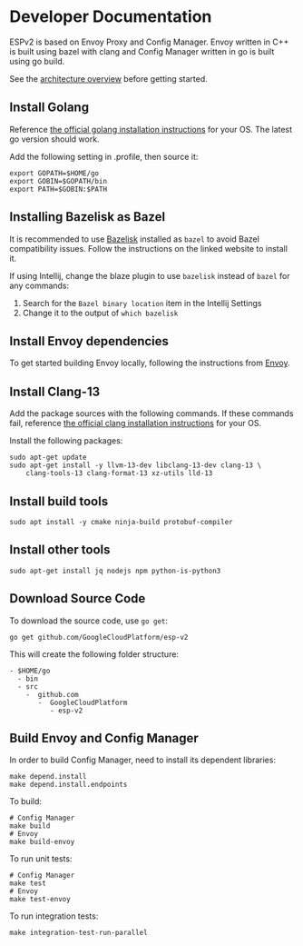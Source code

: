 # Developer Documentation

ESPv2 is based on Envoy Proxy and Config Manager. Envoy written in C++ is
built using bazel with clang and Config Manager written in go is built using go build.

See the [architecture overview](doc/architecture.md) before getting started.

## Install Golang

Reference [the official golang installation instructions](https://golang.org/doc/install) for your OS. The latest go version should work.

Add the following setting in .profile, then source it:

```
export GOPATH=$HOME/go
export GOBIN=$GOPATH/bin
export PATH=$GOBIN:$PATH
```

## Installing Bazelisk as Bazel

It is recommended to use [Bazelisk](https://github.com/bazelbuild/bazelisk) installed as `bazel` to avoid Bazel compatibility issues. Follow the instructions on the linked website to install it.

If using Intellij, change the blaze plugin to use `bazelisk` instead of `bazel` for any commands:

1) Search for the `Bazel binary location` item in the Intellij Settings
2) Change it to the output of `which bazelisk`

## Install Envoy dependencies

To get started building Envoy locally, following the instructions from [Envoy](https://github.com/envoyproxy/envoy/blob/master/bazel/README.md#quick-start-bazel-build-for-developers).

## Install Clang-13

Add the package sources with the following commands.
If these commands fail, reference [the official clang installation instructions](https://apt.llvm.org/) for your OS.

Install the following packages:

```
sudo apt-get update
sudo apt-get install -y llvm-13-dev libclang-13-dev clang-13 \
    clang-tools-13 clang-format-13 xz-utils lld-13
```

## Install build tools

```
sudo apt install -y cmake ninja-build protobuf-compiler
```

## Install other tools

```
sudo apt-get install jq nodejs npm python-is-python3
```

## Download Source Code

To download the source code, use `go get`:

```
go get github.com/GoogleCloudPlatform/esp-v2
```

This will create the following folder structure:

```
- $HOME/go
  - bin
  - src
    -  github.com
       -  GoogleCloudPlatform
          - esp-v2
```

## Build Envoy and Config Manager

In order to build Config Manager, need to install its dependent libraries:

```
make depend.install
make depend.install.endpoints
```

To build:

```
# Config Manager
make build
# Envoy
make build-envoy
```

To run unit tests:

```
# Config Manager
make test
# Envoy
make test-envoy
```

To run integration tests:

```
make integration-test-run-parallel
```
